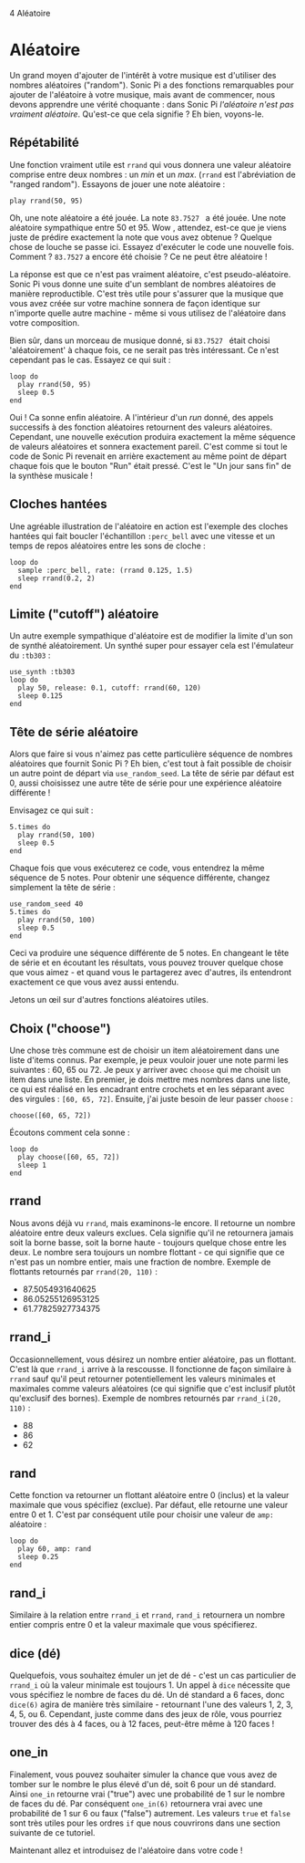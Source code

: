 4 Aléatoire

# Aléatoire

Un grand moyen d'ajouter de l'intérêt à votre musique est d'utiliser des nombres aléatoires ("random"). Sonic Pi a des fonctions remarquables pour ajouter de l'aléatoire à votre musique, mais avant de commencer, nous devons apprendre une vérité choquante : dans Sonic Pi *l'aléatoire n'est pas vraiment aléatoire*. Qu'est-ce que cela signifie ? Eh bien, voyons-le.

## Répétabilité

Une fonction vraiment utile est `rrand` qui vous donnera une valeur aléatoire comprise entre deux nombres : un *min* et un *max*. (`rrand` est l'abréviation de "ranged random"). Essayons de jouer une note aléatoire :

```
play rrand(50, 95)
```

Oh, une note aléatoire a été jouée. La note `83.7527 ` a été jouée. Une note aléatoire sympathique entre 50 et 95. Wow , attendez, est-ce que je viens juste de prédire exactement la note que vous avez obtenue ? Quelque chose de louche se passe ici. Essayez d'exécuter le code une nouvelle fois. Comment ? `83.7527` a encore été choisie ? Ce ne peut être aléatoire !

La réponse est que ce n'est pas vraiment aléatoire, c'est pseudo-aléatoire. Sonic Pi vous donne une suite d'un semblant de nombres aléatoires de manière reproductible. C'est très utile pour s'assurer que la musique que vous avez créée sur votre machine sonnera de façon identique sur n'importe quelle autre machine - même si vous utilisez de l'aléatoire dans votre composition.

Bien sûr, dans un morceau de musique donné, si `83.7527 ` était choisi 'aléatoirement' à chaque fois, ce ne serait pas très intéressant. Ce n'est cependant pas le cas. Essayez ce qui suit :

```
loop do
  play rrand(50, 95)
  sleep 0.5
end 
```

Oui ! Ca sonne enfin aléatoire. A l'intérieur d'un *run* donné, des appels successifs à des fonction aléatoires retournent des valeurs aléatoires. Cependant, une nouvelle exécution produira exactement la même séquence de valeurs aléatoires et sonnera exactement pareil. C'est comme si tout le code de Sonic Pi revenait en arrière exactement au même point de départ chaque fois que le bouton "Run" était pressé. C'est le "Un jour sans fin" de la synthèse musicale !

## Cloches hantées

Une agréable illustration de l'aléatoire en action est l'exemple des cloches hantées qui fait boucler l'échantillon `:perc_bell` avec une vitesse et un temps de repos aléatoires entre les sons de cloche :

```
loop do
  sample :perc_bell, rate: (rrand 0.125, 1.5)
  sleep rrand(0.2, 2)
end
```

## Limite ("cutoff") aléatoire

Un autre exemple sympathique d'aléatoire est de modifier la limite d'un son de synthé aléatoirement. Un synthé super pour essayer cela est l'émulateur du `:tb303` :

```
use_synth :tb303
loop do
  play 50, release: 0.1, cutoff: rrand(60, 120)
  sleep 0.125
end
```

## Tête de série aléatoire

Alors que faire si vous n'aimez pas cette particulière séquence de nombres aléatoires que fournit Sonic Pi ? Eh bien, c'est tout à fait possible de choisir un autre point de départ via `use_random_seed`. La tête de série par défaut est 0, aussi choisissez une autre tête de série pour une expérience aléatoire différente !

Envisagez ce qui suit :

```
5.times do
  play rrand(50, 100)
  sleep 0.5
end
```

Chaque fois que vous exécuterez ce code, vous entendrez la même séquence de 5 notes. Pour obtenir une séquence différente, changez simplement la tête de série :

```
use_random_seed 40
5.times do
  play rrand(50, 100)
  sleep 0.5
end
```

Ceci va produire une séquence différente de 5 notes. En changeant le tête de série et en écoutant les résultats, vous pouvez trouver quelque chose que vous aimez - et quand vous le partagerez avec d'autres, ils entendront exactement ce que vous avez aussi entendu.

Jetons un œil sur d'autres fonctions aléatoires utiles.


## Choix ("choose")

Une chose très commune est de choisir un item aléatoirement dans une liste d'items connus. Par exemple, je peux vouloir jouer une note parmi les suivantes : 60, 65 ou 72. Je peux y arriver avec `choose` qui me choisit un item dans une liste. En premier, je dois mettre mes nombres dans une liste, ce qui est réalisé en les encadrant entre crochets et en les séparant avec des virgules : `[60, 65, 72]`. Ensuite, j'ai juste besoin de leur passer `choose` :

```
choose([60, 65, 72])
```

Écoutons comment cela sonne :

```
loop do
  play choose([60, 65, 72])
  sleep 1
end
```

## rrand

Nous avons déjà vu `rrand`, mais examinons-le encore. Il retourne un nombre aléatoire entre deux valeurs exclues. Cela signifie qu'il ne retournera jamais soit la borne basse, soit la borne haute - toujours quelque chose entre les deux. Le nombre sera toujours un nombre flottant - ce qui signifie que ce n'est pas un nombre entier, mais une fraction de nombre. Exemple de flottants retournés par `rrand(20, 110)` :

* 87.5054931640625
* 86.05255126953125
* 61.77825927734375

## rrand_i

Occasionnellement, vous désirez un nombre entier aléatoire, pas un flottant. C'est là que `rrand_i` arrive à la rescousse. Il fonctionne de façon similaire à `rrand` sauf qu'il peut retourner potentiellement les valeurs minimales et maximales comme valeurs aléatoires (ce qui signifie que c'est inclusif plutôt qu'exclusif des bornes). Exemple de nombres retournés par `rrand_i(20, 110)` :

* 88
* 86
* 62

## rand

Cette fonction va retourner un flottant aléatoire entre 0 (inclus) et la valeur maximale que vous spécifiez (exclue). Par défaut, elle retourne une valeur entre 0 et 1. C'est par conséquent utile pour choisir une valeur de `amp:` aléatoire :

```
loop do
  play 60, amp: rand
  sleep 0.25
end
```

## rand_i

Similaire à la relation entre `rrand_i` et `rrand`, `rand_i` retournera un nombre entier compris entre 0 et la valeur maximale que vous spécifierez.

## dice (dé)

Quelquefois, vous souhaitez émuler un jet de dé - c'est un cas particulier de `rrand_i` où la valeur minimale est toujours 1. Un appel à `dice` nécessite que vous spécifiez le nombre de faces du dé. Un dé standard a 6 faces, donc `dice(6)` agira de manière très similaire - retournant l'une des valeurs 1, 2, 3, 4, 5, ou 6. Cependant, juste comme dans des jeux de rôle, vous pourriez trouver des dés à 4 faces, ou à 12 faces, peut-être même à 120 faces !

## one_in

Finalement, vous pouvez souhaiter simuler la chance que vous avez de tomber sur le nombre le plus élevé d'un dé, soit 6 pour un dé standard. Ainsi `one_in` retourne vrai ("true") avec une probabilité de 1 sur le nombre de faces du dé. Par conséquent `one_in(6)` retournera vrai avec une probabilité de 1 sur 6 ou faux ("false") autrement. Les valeurs `true` et `false` sont très utiles pour les ordres `if` que nous couvrirons dans une section suivante de ce tutoriel.

Maintenant allez et introduisez de l'aléatoire dans votre code !

